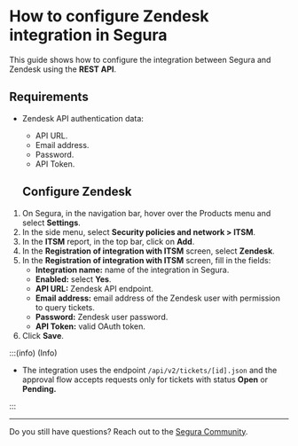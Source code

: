 # How to configure Zendesk integration in Segura

This guide shows how to configure the integration between Segura and Zendesk using the **REST API**.

## Requirements

* Zendesk API authentication data:  
  * API URL.  
  * Email address.  
  * Password.  
  * API Token.

  ## Configure Zendesk

1. On Segura, in the navigation bar, hover over the Products menu and select **Settings**.  
2. In the side menu, select **Security policies and network > ITSM**.  
3. In the **ITSM** report, in the top bar, click on **Add**.  
4. In the **Registration of integration with ITSM** screen, select **Zendesk**.  
5. In the **Registration of integration with ITSM** screen, fill in the fields:  
   * **Integration name:** name of the integration in Segura.  
   * **Enabled:** select **Yes**.  
   * **API URL:** Zendesk API endpoint.  
   * **Email address:** email address of the Zendesk user with permission to query tickets.  
   * **Password:** Zendesk user password.  
   * **API Token:** valid OAuth token.  
6. Click **Save**.

:::(info) (Info)

* The integration uses the endpoint `/api/v2/tickets/[id].json` and the approval flow accepts requests only for tickets with status **Open** or **Pending.**

:::

---
Do you still have questions? Reach out to the [Segura Community](https://community.Segura.io/).